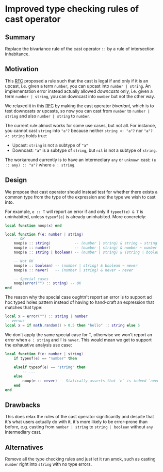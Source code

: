 # Improved type checking rules of cast operator

## Summary

Replace the bivariance rule of the cast operator `::` by a rule of intersection inhabitance.

## Motivation

This [RFC](./syntax-type-ascription.md) proposed a rule such that the cast is legal if and only if it is an upcast, i.e. given a term `number`, you can upcast into `number | string`. An implementation error instead actually allowed _downcasts_ only, i.e. given a term `number | string`, you can downcast into `number` but not the other way.

We relaxed it in this [RFC](./syntax-type-ascription-bidi.md) by making the cast operator _bivariant_, which is to test downcasts _or_ upcasts, so now you can cast from `number` to `number | string` and also `number | string` to `number`.

The current rule almost works for some use cases, but not all. For instance, you cannot cast `string` into `"a"?` because neither `string <: "a"?` nor `"a"? <: string` holds true:
  - Upcast: `string` is not a subtype of `"a"`
  - Downcast: `"a"` is a subtype of `string`, but `nil` is not a subtype of `string`.

The workaround currently is to have an intermediary `any` or `unknown` cast: `(e :: any) :: "a"?` where `e : string`.

## Design

We propose that cast operator should instead test for whether there exists a common type from the type of the expression and the type we wish to cast into.

For example, `e :: T` will report an error if and only if `typeof(e) & T` is uninhabited, unless `typeof(e)` is already uninhabited. More concretely:

```lua
local function noop(x) end

local function f(e: number | string)
    -- OK
    noop(e :: string)           -- (number | string) & string ~ string
    noop(e :: number)           -- (number | string) & number ~ number
    noop(e :: string | boolean) -- (number | string) & (string | boolean) ~ string

    -- Not OK
    noop(e :: boolean) -- (number | string) & boolean ~ never
    noop(e :: never)   -- (number | string) & never ~ never

    -- Special cases
    noop(error("") :: string) -- OK
end
```

The reason why the special case oughtn't report an error is to support ad hoc typed holes pattern instead of having to hand-craft an expression that matches that type:

```lua
local x = error("") :: string | number
-- versus
local x = if math.random() > 0.5 then "hello" :: string else 5
```

We don't apply the same special case for `T`, otherwise we won't report an error when `e : string` and `T` is `never`. This would mean we get to support the exhaustive analysis use case:

```lua
local function f(e: number | string)
    if typeof(e) == "number" then
        -- ... 
    elseif typeof(e) == "string" then
        -- ...
    else
        noop(e :: never) -- Statically asserts that `e` is indeed `never`
    end
end
```

## Drawbacks

This does relax the rules of the cast operator significantly and despite that it's what users actually do with it, it's more likely to be error-prone than before, e.g. casting from `number | string` to `string | boolean` without `any` intermediary cast.

## Alternatives

Remove all the type checking rules and just let it run amok, such as casting `number` right into `string` with no type errors.
